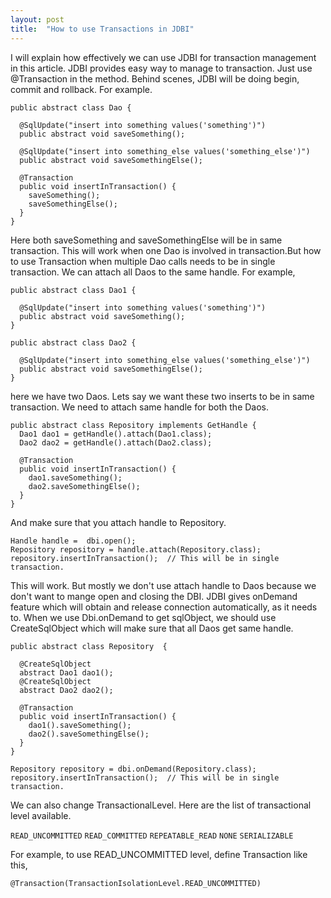 ```yaml
---
layout: post
title:  "How to use Transactions in JDBI"
---
```


I will explain how effectively we can use JDBI for transaction management in this article. JDBI provides easy way to manage to transaction. Just use @Transaction in the method.
Behind scenes, JDBI will be doing begin, commit and rollback. For example.


    public abstract class Dao {

      @SqlUpdate("insert into something values('something')")
      public abstract void saveSomething();

      @SqlUpdate("insert into something_else values('something_else')")
      public abstract void saveSomethingElse();

      @Transaction
      public void insertInTransaction() {
        saveSomething();
        saveSomethingElse();
      }
    }

Here both saveSomething and saveSomethingElse will be in same transaction. This will work when one Dao is involved in transaction.But how to use Transaction when multiple Dao calls needs to be in single transaction.
We can attach all Daos to the same handle. For example,

    public abstract class Dao1 {

      @SqlUpdate("insert into something values('something')")
      public abstract void saveSomething();
    }

    public abstract class Dao2 {

      @SqlUpdate("insert into something_else values('something_else')")
      public abstract void saveSomethingElse();
    }

here we have two Daos. Lets say we want these two inserts to be in same transaction. We need to attach same handle for both the Daos.

    public abstract class Repository implements GetHandle {
      Dao1 dao1 = getHandle().attach(Dao1.class);
      Dao2 dao2 = getHandle().attach(Dao2.class);

      @Transaction
      public void insertInTransaction() {
        dao1.saveSomething();
        dao2.saveSomethingElse();
      }
    }

And make sure that you attach handle to Repository.

    Handle handle =  dbi.open();
    Repository repository = handle.attach(Repository.class);
    repository.insertInTransaction();  // This will be in single transaction.


This will work. But mostly we don't use attach handle to Daos because we don't want to mange open and closing the DBI.
JDBI gives onDemand feature which will obtain and release connection automatically, as it needs to.
When we use Dbi.onDemand to get sqlObject, we should use CreateSqlObject which will make sure that all Daos get same handle.


    public abstract class Repository  {

      @CreateSqlObject
      abstract Dao1 dao1();
      @CreateSqlObject
      abstract Dao2 dao2();

      @Transaction
      public void insertInTransaction() {
        dao1().saveSomething();
        dao2().saveSomethingElse();
      }
    }

    Repository repository = dbi.onDemand(Repository.class);
    repository.insertInTransaction();  // This will be in single transaction.

We can also change TransactionalLevel. Here are the list of transactional level available.

  `READ_UNCOMMITTED`
  `READ_COMMITTED`
  `REPEATABLE_READ`
  `NONE`
  `SERIALIZABLE`


For example, to use READ_UNCOMMITTED level, define Transaction like this,

    @Transaction(TransactionIsolationLevel.READ_UNCOMMITTED)

